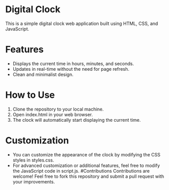 # Digital Clock
This is a simple digital clock web application built using HTML, CSS, and JavaScript.
# Features
- Displays the current time in hours, minutes, and seconds.
- Updates in real-time without the need for page refresh.
- Clean and minimalist design.
# How to Use
1. Clone the repository to your local machine.
2. Open index.html in your web browser.
3. The clock will automatically start displaying the current time.
# Customization
- You can customize the appearance of the clock by modifying the CSS styles in styles.css.
- For advanced customization or additional features, feel free to modify the JavaScript code in script.js.
#Contributions
Contributions are welcome! Feel free to fork this repository and submit a pull request with your improvements.
